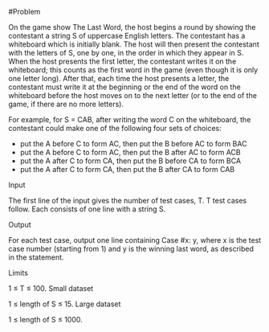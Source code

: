 #Problem

On the game show The Last Word, the host begins a round by showing the contestant a string S of uppercase English letters. The contestant has a whiteboard which is initially blank. The host will then present the contestant with the letters of S, one by one, in the order in which they appear in S. When the host presents the first letter, the contestant writes it on the whiteboard; this counts as the first word in the game (even though it is only one letter long). After that, each time the host presents a letter, the contestant must write it at the beginning or the end of the word on the whiteboard before the host moves on to the next letter (or to the end of the game, if there are no more letters).

For example, for S = CAB, after writing the word C on the whiteboard, the contestant could make one of the following four sets of choices:

* put the A before C to form AC, then put the B before AC to form BAC
* put the A before C to form AC, then put the B after AC to form ACB
* put the A after C to form CA, then put the B before CA to form BCA
* put the A after C to form CA, then put the B after CA to form CAB

Input

The first line of the input gives the number of test cases, T. T test cases follow. Each consists of one line with a string S.

Output

For each test case, output one line containing Case #x: y, where x is the test case number (starting from 1) and y is the winning last word, as described in the statement.

Limits

1 ≤ T ≤ 100.
Small dataset

1 ≤ length of S ≤ 15.
Large dataset

1 ≤ length of S ≤ 1000.